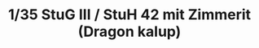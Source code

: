 ---
layout: product
title: "1/35 StuG III / StuH 42 mit Zimmerit (Dragon kalup)"
price: "5700" 
desc: "Maketa"
img_path: "/assets/img/DW35021.webp"
brand: "Das Werk"
available: true
special_offer: false
new: true
soon: false
cat: "010000"
subcat: "011100"
subsubcat: "0N/A"
sifra: "DW35021"
popular: false
---